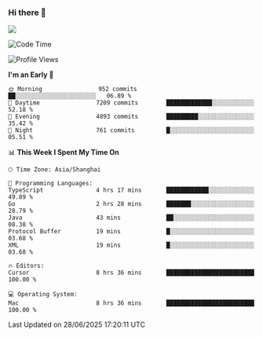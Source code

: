 ### Hi there 👋

<!--
**JJAYCHEN1e/jjaychen1e** is a ✨ _special_ ✨ repository because its `README.md` (this file) appears on your GitHub profile.

Here are some ideas to get you started:

- 🔭 I’m currently working on ...
- 🌱 I’m currently learning ...
- 👯 I’m looking to collaborate on ...
- 🤔 I’m looking for help with ...
- 💬 Ask me about ...
- 📫 How to reach me: ...
- 😄 Pronouns: ...
- ⚡ Fun fact: ...
-->

[![](https://github-readme-stats.vercel.app/api?username=jjaychen1e&show_icons=true)](https://github.com/jjaychen1e/github-readme-stats?count_private=true)

<!--START_SECTION:waka-->
![Code Time](http://img.shields.io/badge/Code%20Time-2%2C077%20hrs%205%20mins-blue)

![Profile Views](http://img.shields.io/badge/Profile%20Views-1-blue)

**I'm an Early 🐤** 

```text
🌞 Morning                952 commits         ██░░░░░░░░░░░░░░░░░░░░░░░   06.89 % 
🌆 Daytime                7209 commits        █████████████░░░░░░░░░░░░   52.18 % 
🌃 Evening                4893 commits        █████████░░░░░░░░░░░░░░░░   35.42 % 
🌙 Night                  761 commits         █░░░░░░░░░░░░░░░░░░░░░░░░   05.51 % 
```


📊 **This Week I Spent My Time On** 

```text
🕑︎ Time Zone: Asia/Shanghai

💬 Programming Languages: 
TypeScript               4 hrs 17 mins       ████████████░░░░░░░░░░░░░   49.89 % 
Go                       2 hrs 28 mins       ███████░░░░░░░░░░░░░░░░░░   28.79 % 
Java                     43 mins             ██░░░░░░░░░░░░░░░░░░░░░░░   08.38 % 
Protocol Buffer          19 mins             █░░░░░░░░░░░░░░░░░░░░░░░░   03.68 % 
XML                      19 mins             █░░░░░░░░░░░░░░░░░░░░░░░░   03.68 % 

🔥 Editors: 
Cursor                   8 hrs 36 mins       █████████████████████████   100.00 % 

💻 Operating System: 
Mac                      8 hrs 36 mins       █████████████████████████   100.00 % 
```


 Last Updated on 28/06/2025 17:20:11 UTC
<!--END_SECTION:waka-->
